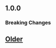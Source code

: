## 1.0.0

### Breaking Changes

## [Older](https://github.com/lhlyu/vue-virtual-waterfall/tree/v0.0.16)



